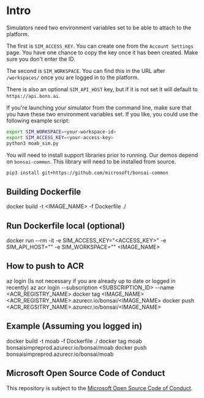 # Intro

Simulators need two environment variables set to be able to attach to the platform.

The first is `SIM_ACCESS_KEY`. You can create one from the `Account Settings` page.
You have one chance to copy the key once it has been created. Make sure you don't enter
the ID.

The second is `SIM_WORKSPACE`. You can find this in the URL after `/workspaces/` once
you are logged in to the platform.

There is also an optional `SIM_API_HOST` key, but if it is not set it will default to `https://api.bons.ai`.

If you're launching your simulator from the command line, make sure that you have these two
environment variables set. If you like, you could use the following example script:

```sh
export SIM_WORKSPACE=<your-workspace-id>
export SIM_ACCESS_KEY=<your-access-key>
python3 moab_sim.py
```

You will need to install support libraries prior to running. Our demos depend on `bonsai-common`.
This library will need to be installed from source.

```sh
pip3 install git+https://github.com/microsoft/bonsai-common
```

## Building Dockerfile

docker build -t <IMAGE_NAME> -f Dockerfile ./

## Run Dockerfile local (optional)

docker run --rm -it -e SIM_ACCESS_KEY="<ACCESS_KEY>" -e SIM_API_HOST="<TARGET>" -e SIM_WORKSPACE="<WORKSPACE>" <IMAGE_NAME>

## How to push to ACR

az login (Is not necessary if you are already up to date or logged in recently)
az acr login --subscription <SUBSCRIPTION_ID> --name <ACR_REGISTRY_NAME>
docker tag <IMAGE_NAME> <ACR_REGISTRY_NAME>.azurecr.io/bonsai/<IMAGE_NAME>
docker push <ACR_REGSITRY_NAME>.azurecr.io/bonsai/<IMAGE_NAME>

## Example (Assuming you logged in)

docker build -t moab -f Dockerfile ./
docker tag moab bonsaisimpreprod.azurecr.io/bonsai/moab
docker push bonsaisimpreprod.azurecr.io/bonsai/moab

## Microsoft Open Source Code of Conduct

This repository is subject to the [Microsoft Open Source Code of Conduct](https://opensource.microsoft.com/codeofconduct).
